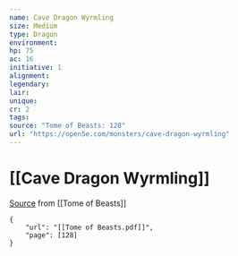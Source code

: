 ```yaml
---
name: Cave Dragon Wyrmling
size: Medium
type: Dragon
environment: 
hp: 75
ac: 16
initiative: 1
alignment: 
legendary: 
lair: 
unique: 
cr: 2
tags: 
source: "Tome of Beasts: 128"
url: "https://open5e.com/monsters/cave-dragon-wyrmling"
---
```

# [[Cave Dragon Wyrmling]]

[Source](zotero://open-pdf/library/items/ULEQWHJM?page=128) from [[Tome of Beasts]]

```pdf
{
	"url": "[[Tome of Beasts.pdf]]",
	"page": [128]
}
```

